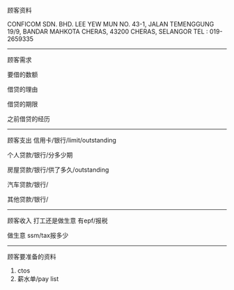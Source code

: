 顾客资料

CONFICOM SDN. BHD. LEE YEW MUN NO. 43-1, JALAN TEMENGGUNG 19/9, BANDAR MAHKOTA CHERAS, 43200 CHERAS, SELANGOR TEL : 019-2659335

-----------------
顾客需求


要借的数额

借贷的理由

借贷的期限

之前借贷的经历


--------------
顾客支出
信用卡/银行/limit/outstanding


个人贷款/银行/分多少期

房屋贷款/银行/供了多久/outstanding

汽车贷款/银行/


其他贷款/银行/

-----------
顾客收入
打工还是做生意
有epf/报税

做生意 ssm/tax报多少

-------
顾客要准备的资料
1. ctos
2. 薪水单/pay list




